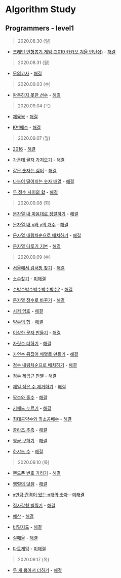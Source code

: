 # Algorithm Study 

Programmers - level1
--------------------------------------------
> 2020.08.30 (일)
- [크레인 인형뽑기 게임 (2019 카카오 겨울 인턴십)](https://www.welcomekakao.com/learn/courses/30/lessons/64061) - [해결](pro64061.js) </br>

> 2020.08.31 (월)
- [모의고사](https://www.welcomekakao.com/learn/courses/30/lessons/42840) - [해결](pro42840.js) </br>

> 2020.09.03 (수)
- [완주하지 못한 선수](https://programmers.co.kr/learn/courses/30/lessons/42576) - [해결](pro42576.js) </br>

> 2020.09.04 (목)
- [체육복](https://programmers.co.kr/learn/courses/30/lessons/42862) - [해결](pro42862.js) </br>

- [K번째수](https://programmers.co.kr/learn/courses/30/lessons/42748) - [해결](pro42748.js) </br>

> 2020.09.07 (월)
- [2016](https://programmers.co.kr/learn/courses/30/lessons/12901) - [해결](pro12901.js) </br>

- [가운데 글자 가져오기](https://programmers.co.kr/learn/courses/30/lessons/12903) - [해결](pro12903.js) </br>

- [같은 숫자는 싫어](https://programmers.co.kr/learn/courses/30/lessons/12906) - [해결](pro12906.js) </br>

- [나누어 떨어지는 숫자 배열](https://programmers.co.kr/learn/courses/30/lessons/12910) - [해결](pro12910.js) </br>

- [두 정수 사이의 합](https://programmers.co.kr/learn/courses/30/lessons/12912) - [해결](pro12912.js) </br>

> 2020.09.08 (화)
- [문자열 내 마음대로 정렬하기](https://programmers.co.kr/learn/courses/30/lessons/12915) - [해결](pro12915.js) </br>

- [문자열 내 p와 y의 개수](https://programmers.co.kr/learn/courses/30/lessons/12916) - [해결](pro12916.js) </br>

- [문자열 내림차순으로 배치하기](https://programmers.co.kr/learn/courses/30/lessons/12917) - [해결](pro12917.js) </br>

- [문자열 다루기 기본](https://programmers.co.kr/learn/courses/30/lessons/12918) - [해결](pro12918.js) </br>

> 2020.09.09 (수)
- [서울에서 김서방 찾기](https://programmers.co.kr/learn/courses/30/lessons/12919) - [해결](pro12919.js) </br>

- [소수찾기](https://programmers.co.kr/learn/courses/30/lessons/12921) - [미해결](pro12921.js) </br>

- [수박수박수박수박수박수?](https://programmers.co.kr/learn/courses/30/lessons/12922) - [해결](pro12922.js) </br>

- [문자열 정수로 바꾸기](https://programmers.co.kr/learn/courses/30/lessons/12925) - [해결](pro12925.js) </br>

- [시저 암호](https://programmers.co.kr/learn/courses/30/lessons/12926) - [해결](pro12926.js) </br>

- [약수의 합](https://programmers.co.kr/learn/courses/30/lessons/12928) - [해결](pro12928.js) </br>

- [이상한 문자 만들기](https://programmers.co.kr/learn/courses/30/lessons/12930) - [해결](pro12930.js) </br>

- [자릿수 더하기](https://programmers.co.kr/learn/courses/30/lessons/12931) - [해결](pro12931.js) </br>

- [자연수 뒤집어 배열로 만들기](https://programmers.co.kr/learn/courses/30/lessons/12932) - [해결](pro12932.js) </br>

- [정수 내림차순으로 배치하기](https://programmers.co.kr/learn/courses/30/lessons/12933) - [해결](pro12933.js) </br>

- [정수 제곱근 판별](https://programmers.co.kr/learn/courses/30/lessons/12934) - [해결](pro12934.js) </br>

- [제일 작은 수 제거하기](https://programmers.co.kr/learn/courses/30/lessons/12935) - [해결](pro12935.js) </br>

- [짝수와 홀수](https://programmers.co.kr/learn/courses/30/lessons/12937) - [해결](pro12937.js) </br>

- [키패드 누르기](https://programmers.co.kr/learn/courses/30/lessons/67256) - [해결](pro67256.js) </br>

- [최대공약수와 최소공배수](https://programmers.co.kr/learn/courses/30/lessons/12940) - [해결](pro12940.js) </br>

- [콜라츠 추측](https://programmers.co.kr/learn/courses/30/lessons/12943) - [해결](pro12943.js) </br>

- [평균 구하기](https://programmers.co.kr/learn/courses/30/lessons/12944) - [해결](pro12944.js) </br>

- [하샤드 수](https://programmers.co.kr/learn/courses/30/lessons/12947) - [해결](pro12947.js) </br>

> 2020.09.10 (목)
- [핸드폰 번호 가리기](https://programmers.co.kr/learn/courses/30/lessons/12948) - [해결](pro12948.js) </br>

- [행렬의 덧셈](https://programmers.co.kr/learn/courses/30/lessons/12950) - [해결](pro12950.js) </br>

- <del>[x만큼 간격이 있는 n개의 숫자](https://programmers.co.kr/learn/courses/30/lessons/12954) - [미해결](pro12954.js)</del> </br>

- [직사각형 별찍기](https://programmers.co.kr/learn/courses/30/lessons/12969) - [해결](pro12969.js) </br>

- [예산](https://programmers.co.kr/learn/courses/30/lessons/12982) - [해결](pro12982.js) </br>

- [비밀지도](https://programmers.co.kr/learn/courses/30/lessons/17681) - [해결](pro17681.js) </br>

- [실패율](https://programmers.co.kr/learn/courses/30/lessons/42889) - [해결](pro42889.js) </br>

- [다트게임](https://programmers.co.kr/learn/courses/30/lessons/17682) - [미해결](pro17682.js) </br>

> 2020.09.17 (목)
- [두 개 뽑아서 더하기](https://programmers.co.kr/learn/courses/30/lessons/68644) - [해결](pro68644.js) </br>
